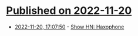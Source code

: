 # [Published on 2022-11-20](index.md)

* [2022-11-20, 17:07:50](https://news.ycombinator.com/item?id=33682813) - [Show HN: Haxophone](https://github.com/jcard0na/haxo-hw)
